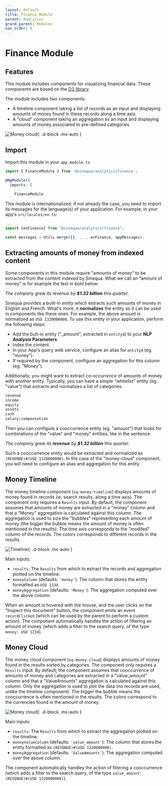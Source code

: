 ```yaml
---
layout: default
title: Finance Module
parent: Analytics
grand_parent: Modules
nav_order: 8
---
```


# Finance Module

## Features

This module includes components for visualizing financial data. These components are based on the [D3 library](https://d3js.org/).

The module includes two components:

- A timeline component taking a list of records as an input and displaying amounts of money found in these records along a time axis.
- A "cloud" component taking an aggregation as an input and displaying amounts of money associated to pre-defined categories.

![Money cloud]({{site.baseurl}}assets/modules/finance/money-cloud.png){: .d-block .mx-auto }

## Import

Import this module in your `app.module.ts`.

```ts
import { FinanceModule } from '@sinequa/analytics/finance';

@NgModule({
  imports: [
    ...
    FinanceModule
```

This module is internationalized: If not already the case, you need to import its messages for the language(s) of your application. For example, in your app's `src/locales/en.ts`:

```ts
...
import {enFinance} from "@sinequa/analytics/finance";

const messages = Utils.merge({}, ..., enFinance, appMessages);
```

## Extracting amounts of money from indexed content

Some components in this module require "amounts of money" to be extracted from the content indexed by Sinequa. What we call an "amount of money" is for example the text in bold below:

_The company grew its revenue by **$1.32 billion** this quarter._

Sinequa provides a built-in _entity_ which extracts such amounts of money in English and French. What's more, it **normalizes** the entity so it can be used in components like these ones. For example, the above amount is normalized as `USD 1320000000`. To use this entity in your application, perform the following steps:

- Add the bult-in entity ("_amount", extracted in `entity4`) to your **NLP Analysis Parameters**.
- Index the content.
- In your App's query web service, configure an alias for `entity4` (eg. "money").
- If required by the component, configure an aggregation for this column (eg. "Money").

Additionally, you might want to extract _co-occurrence_ of amounts of money with another entity. Typically, you can have a simple "whitelist" entity (eg. "value") that extracts and normalizes a list of categories:

```bash
revenue
income
equity
assets
cash
salary;compensation
```

Then you can configure a cooccurrence entity (eg. "amount") that looks for combinations of the "value" and "money" entities, like in the sentence:

_The company grew its **revenue** by **$1.32 billion** this quarter._

Such a cooccurrence entity would be extracted and normalized as `(REVENUE)#(USD 1320000000)`. In the case of the "money-cloud" component, you will need to configure an alias and aggregation for this entity.

## Money Timeline

<doc-money-timeline></doc-money-timeline>

The money timeline component (`sq-money-timeline`) displays amounts of money found in records (ie. search results, along a time axis). The component only requires a `Results` input. By default, the component assumes that amounts of money are extracted in a "money" column and that a "Money" aggregation is calculated against this column. The aggregation is used to size the "bubbles" representing each amount of money (the bigger the bubble means the amount of money is often mentioned in the results). The time axis corresponds to the "modifed" column of the records. The colors corresponds to different records in the results.

![Timeline]({{site.baseurl}}assets/modules/finance/money-timeline.png){: .d-block .mx-auto }

Main inputs:

- `results`: The `Results` from which to extract the records and aggregation plotted on the timeline.
- `moneyColumn` (defaults: `'money'`): The column that stores the entity formatted as `USD 1234`.
- `moneyAggregation` (defaults: `'Money'`): The aggregation computed over the above column.

When an amount is hovered with the mouse, and the user clicks on the "Inspect this document" button, the component emits an event `recordClicked` (which can be used by the parent to perform a custom action). The component automatically handles the action of filtering an amount of money (which adds a filter to the search query, of the type `money: USD 1234`).

## Money Cloud

<doc-money-cloud></doc-money-cloud>

The money cloud component (`sq-money-cloud`) displays amounts of money found in the results sorted by categories. The component only requires a `Results` input. By default, the component assumes that cooccurrence of amounts of money and categories are extracted in a "value_amount" column and that a "ValueAmounts" aggregation is calculated against this column. Only the aggregation is used to plot the data (no records are used, unlike the timeline component). The bigger the bubble means the cooccurrence is often mentioned in the results. The colors correspond to the currencies found in the amount of money.

![Money cloud]({{site.baseurl}}assets/modules/finance/money-cloud.png){: .d-block .mx-auto }

Main inputs:

- `results`: The `Results` from which to extract the aggregation plotted on the timeline.
- `moneyValueColumn` (defaults: `'value_amount'`): The column that stores the entity formatted as `(REVENUE)#(USD 1320000000)`.
- `moneyAggregation` (defaults: `'ValueAmounts'`): The aggregation computed over the above column.

The component automatically handles the action of filtering a cooccurrence (which adds a filter to the search query, of the type `value_amount: (REVENUE)#(USD 1320000000)`).

